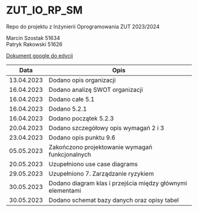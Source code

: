 # ZUT_IO_RP_SM
Repo do projektu z Inżynierii Oprogramowania ZUT 2023/2024

Marcin Szostak 51634
<br />
Patryk Rakowski 51626

<a href="https://docs.google.com/document/d/1FbRA8y37FqFYfiWtlNL6tlgJVW3mrItO/edit?usp=sharing&ouid=115831447951956322286&rtpof=true&sd=true">Dokument google do edycji</a>

| Data | Opis                                            |
| ---- |-------------------------------------------------|
| 13.04.2023 | Dodano opis organizacji |
| 16.04.2023 | Dodano analizę SWOT organizacji |
| 16.04.2023 | Dodano całe 5.1 |
| 16.04.2023 | Dodano 5.2.1 |
| 16.04.2023 | Dodano początek 5.2.3 |
| 20.04.2023 | Dodano szczegółowy opis wymagań 2 i 3 |
| 23.04.2023 | Dodano opis punktu 9.6 |
| 05.05.2023 | Zakończono projektowanie wymagań funkcjonalnych |
| 20.05.2023 | Uzupełniono use case diagrams |   
| 29.05.2023 | Uzupełniono 7. Zarządzanie ryzykiem |
| 30.05.2023 | Dodano diagram klas i przejścia między głównymi elementami |
| 30.05.2023 | Dodano schemat bazy danych oraz opisy tabel |
